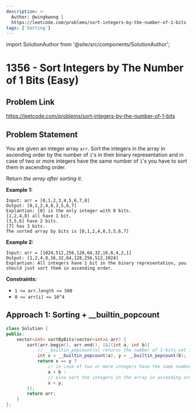 ```yaml
---
description: >-
  Author: @wingkwong |
  https://leetcode.com/problems/sort-integers-by-the-number-of-1-bits
tags: ['Sorting']
---
```


import SolutionAuthor from '@site/src/components/SolutionAuthor';

# 1356 - Sort Integers by The Number of 1 Bits (Easy)

## Problem Link

https://leetcode.com/problems/sort-integers-by-the-number-of-1-bits

## Problem Statement

You are given an integer array `arr`. Sort the integers in the array in ascending order by the number of `1`'s in their binary representation and in case of two or more integers have the same number of `1`'s you have to sort them in ascending order.

Return _the array after sorting it_.

**Example 1:**

```
Input: arr = [0,1,2,3,4,5,6,7,8]
Output: [0,1,2,4,8,3,5,6,7]
Explantion: [0] is the only integer with 0 bits.
[1,2,4,8] all have 1 bit.
[3,5,6] have 2 bits.
[7] has 3 bits.
The sorted array by bits is [0,1,2,4,8,3,5,6,7]
```

**Example 2:**

```
Input: arr = [1024,512,256,128,64,32,16,8,4,2,1]
Output: [1,2,4,8,16,32,64,128,256,512,1024]
Explantion: All integers have 1 bit in the binary representation, you should just sort them in ascending order.
```

**Constraints:**

* `1 <= arr.length <= 500`
* `0 <= arr[i] <= 10^4`

## Approach 1: Sorting + __builtin_popcount

<SolutionAuthor name="@wingkwong"/>

```cpp
class Solution {
public:
    vector<int> sortByBits(vector<int>& arr) {
        sort(arr.begin(), arr.end(), [&](int a, int b){
            // __builtin_popcount(x) returns the number of 1-bits set in an int x.
            int x = __builtin_popcount(a), y = __builtin_popcount(b);
            return x == y ? 
                // in case of two or more integers have the same number of 1's you have to sort them in ascending order
                a < b : 
                // else sort the integers in the array in ascending order by the number of 1's in their binary representation 
                x < y;
        });
        return arr;
    }
};
```